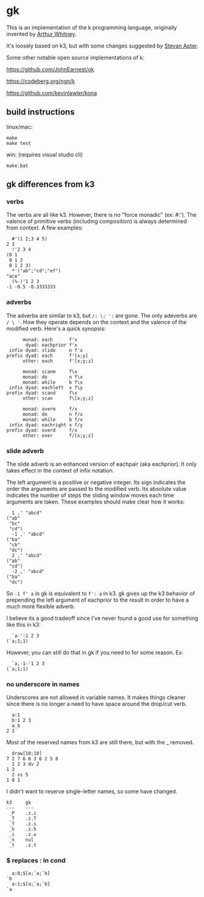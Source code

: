# gk

This is an implementation of the k programming language, originally invented by [Arthur Whitney](https://en.wikipedia.org/wiki/Arthur_Whitney_(computer_scientist)).

It's loosely based on k3, but with some changes suggested by [Stevan Apter](https://nsl.com/).

Some other notable open source implementations of k:

https://github.com/JohnEarnest/ok

https://codeberg.org/ngn/k

https://github.com/kevinlawler/kona

## build instructions
linux/mac:
```
make
make test
```
win: (requires visual studio cli)
```
make.bat
```

## gk differences from k3

### verbs
The verbs are all like k3. However, there is no "force monadic" (ex: #:'). The valence of primitive verbs (including composition) is always determined from context. A few examples:
```
  #'(1 2;3 4 5)
2 3
  !'2 3 4
(0 1
 0 1 2
 0 1 2 3)
  *'("ab";"cd";"ef")
"ace"
  (%-)'1 2 3
-1 -0.5 -0.3333333
```
### adverbs
The adverbs are similar to k3, but `/: \: ':` are gone. The only adeverbs are `/ \ '`. How they operate depends on the context and the valence of the modified verb. Here's a quick synopsis:
```
      monad: each      f'x
       dyad: eachprior f'x
 infix dyad: slide     n f'x
prefix dyad: each      f'[x;y]
      other: each      f'[x;y;z]

      monad: scanm     f\x
      monad: do        n f\x
      monad: while     b f\x
 infix dyad: eachleft  x f\y
prefix dyad: scand     f\x
      other: scan      f\[x;y;z]

      monad: overm     f/x
      monad: do        n f/x
      monad: while     b f/x
 infix dyad: eachright x f/y
prefix dyad: overd     f/x
      other: over      f/[x;y;z]
```

### slide adverb
The slide adverb is an enhanced version of eachpair (aka eachprior). It only takes effect in the context of infix notation.

The left argument is a positive or negative integer. Its sign indicates the order the arguments are passed to the modified verb. Its absolute value indicates the number of steps the sliding window moves each time arguments are taken. These examples should make clear how it works:
```
  1 ,' "abcd"
("ab"
 "bc"
 "cd")
  -1 ,' "abcd"
("ba"
 "cb"
 "dc")
  2 ,' "abcd"
("ab"
 "cd")
  -2 ,' "abcd"
("ba"
 "dc")
```
So `-1 f' a` in gk is equivalent to `f': a` in k3. gk gives up the k3 behavior of prepending the left argument of eachprior to the result in order to have a much more flexible adverb.

I believe its a good tradeoff since I've never found a good use for something like this in k3:
```
  `a-':1 2 3
(`a;1;1)
```
However, you can still do that in gk if you need to for some reason. Ex:
```
  `a,-1-'1 2 3
(`a;1;1)
```

### no underscore in names
Underscores are not allowed in variable names. It makes things cleaner since there is no longer a need to have space around the drop/cut verb.
```
  a:1
  b:1 2 3
  a_b
2 3
```
Most of the reserved names from k3 are still there, but with the _ removed.
```
  draw[10;10]
7 2 7 6 6 3 6 2 5 8
  1 2 3 dv 2
1 3
  2 vs 5
1 0 1
```
I didn't want to reserve single-letter names, so some have changed.
```
k3     gk
---    ---
 _P    .z.i
 _T    .z.T
 _f    .z.s
 _h    .z.h
 _i    .z.x
 _n    nul
 _t    .z.t
```

### $ replaces : in cond
```
  a:0;$[a;`a;`b]
`b
  a:1;$[a;`a;`b]
`a
```
